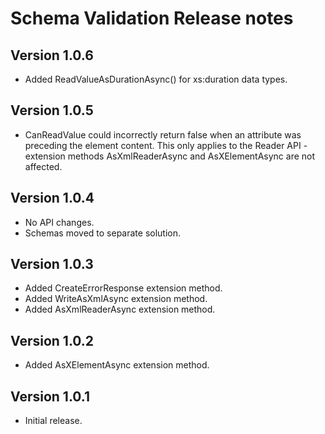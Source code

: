 # Schema Validation Release notes

## Version 1.0.6

 - Added ReadValueAsDurationAsync() for xs:duration data types.

## Version 1.0.5

 - CanReadValue could incorrectly return false when an attribute was preceding the element content.
   This only applies to the Reader API - extension methods AsXmlReaderAsync and AsXElementAsync are not affected.

## Version 1.0.4

- No API changes.
- Schemas moved to separate solution.

## Version 1.0.3

- Added CreateErrorResponse extension method.
- Added WriteAsXmlAsync extension method.
- Added AsXmlReaderAsync extension method.

## Version 1.0.2

- Added AsXElementAsync extension method.

## Version 1.0.1

- Initial release.
